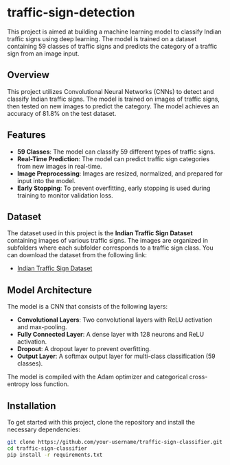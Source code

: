 # traffic-sign-detection
This project is aimed at building a machine learning model to classify Indian traffic signs using deep learning. The model is trained on a dataset containing 59 classes of traffic signs and predicts the category of a traffic sign from an image input.


## Overview
This project utilizes Convolutional Neural Networks (CNNs) to detect and classify Indian traffic signs. The model is trained on images of traffic signs, then tested on new images to predict the category. The model achieves an accuracy of 81.8% on the test dataset.

## Features
- **59 Classes**: The model can classify 59 different types of traffic signs.
- **Real-Time Prediction**: The model can predict traffic sign categories from new images in real-time.
- **Image Preprocessing**: Images are resized, normalized, and prepared for input into the model.
- **Early Stopping**: To prevent overfitting, early stopping is used during training to monitor validation loss.

## Dataset
The dataset used in this project is the **Indian Traffic Sign Dataset** containing images of various traffic signs. The images are organized in subfolders where each subfolder corresponds to a traffic sign class. You can download the dataset from the following link:
- [Indian Traffic Sign Dataset](https://www.kaggle.com/datasets/neelpratiksha/indian-traffic-sign-dataset)

## Model Architecture
The model is a CNN that consists of the following layers:
- **Convolutional Layers**: Two convolutional layers with ReLU activation and max-pooling.
- **Fully Connected Layer**: A dense layer with 128 neurons and ReLU activation.
- **Dropout**: A dropout layer to prevent overfitting.
- **Output Layer**: A softmax output layer for multi-class classification (59 classes).

The model is compiled with the Adam optimizer and categorical cross-entropy loss function.

## Installation
To get started with this project, clone the repository and install the necessary dependencies:

```bash
git clone https://github.com/your-username/traffic-sign-classifier.git
cd traffic-sign-classifier
pip install -r requirements.txt
